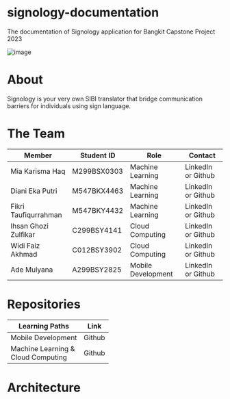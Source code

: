 # signology-documentation
The documentation of Signology application for Bangkit Capstone Project 2023

![image](https://github.com/Signology/signology-capstone-documentation/assets/93120790/9a9a8ff9-52fc-4dd4-8ca6-7db2262afafb)


# About
Signology is your very own SIBI translator that bridge communication barriers for individuals using sign language.

# The Team
| Member | Student ID | Role | Contact |
|-----------------|-----------------|-----------------|-----------------|
| Mia Karisma Haq | M299BSX0303 | Machine Learning | LinkedIn or Github |
| Diani Eka Putri | M547BKX4463 | Machine Learning | LinkedIn or Github |
| Fikri Taufiqurrahman | M547BKY4432 | Machine Learning | LinkedIn or Github |
| Ihsan Ghozi Zulfikar | C299BSY4141 | Cloud Computing | LinkedIn or Github |
| Widi Faiz Akhmad | C012BSY3902 | Cloud Computing | LinkedIn or Github |
| Ade Mulyana | A299BSY2825 | Mobile Development | LinkedIn or Github |

# Repositories
| Learning Paths | Link |
|-----------------|-----------------|
| Mobile Development | Github |
| Machine Learning & <br> Cloud Computing| Github |

# Architecture
